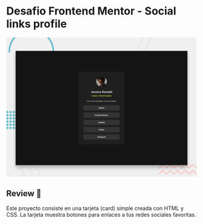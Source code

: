 # Desafio Frontend Mentor - Social links profile

![Design preview for the Social links profile coding challenge](./design/desktop-preview.jpg)

## Review 👋

Este proyecto consiste en una tarjeta (card) simple creada con HTML y CSS. La tarjeta muestra botones para enlaces a tus redes sociales favoritas.


